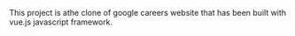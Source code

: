 This project is athe clone of google  careers website that has been built  with vue.js javascript framework.
